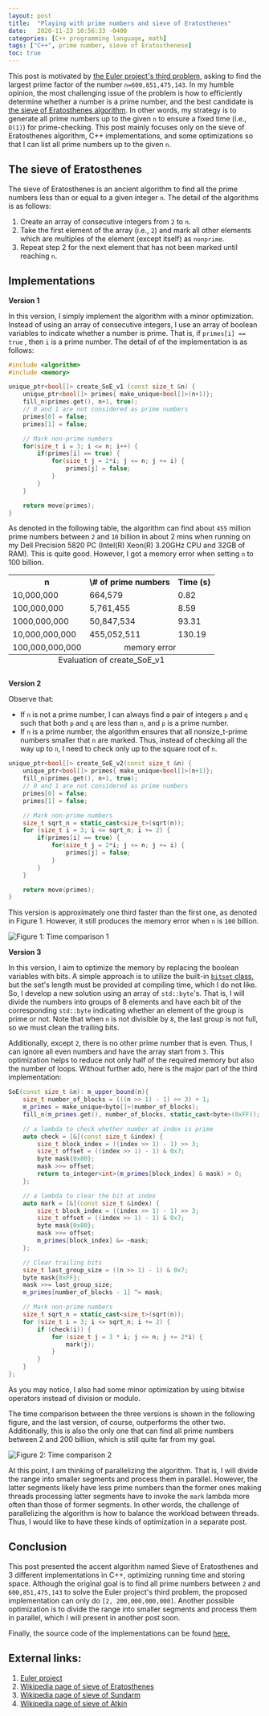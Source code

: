 ```yaml
---
layout: post
title:  "Playing with prime numbers and sieve of Eratosthenes"
date:   2020-11-23 10:56:33 -0400
categories: [C++ programming language, math]
tags: ["C++", prime number, sieve of Eratosthenese]
toc: true
---
```


This post is motivated by [the Euler project's third problem](https://projecteuler.net/problem=3), asking to find the largest prime factor of the number `n=600,851,475,143`. In my humble opinion, the most challenging issue of the problem is how to efficiently determine whether a number is a prime number, and the best candidate is [the sieve of Eratosthenes algorithm](https://en.wikipedia.org/wiki/Sieve_of_Eratosthenes). In other words, my strategy is to generate all prime numbers up to the given `n` to ensure a fixed time (i.e., `O(1)`) for prime-checking. This post mainly focuses only on the sieve of Eratosthenes algorithm, C++ implementations, and some optimizations so that I can list all prime numbers up to the given `n`.

## The sieve of Eratosthenes
The sieve of Eratosthenes is an ancient algorithm to find all the prime numbers less than or equal to a given integer `n`. The detail of the algorithms is as follows:

1. Create an array of consecutive integers from `2` to `n`.
1. Take the first element of the array (i.e., `2`) and mark all other elements which are multiples of the element (except itself) as `nonprime`.
1. Repeat step 2 for the next element that has not been marked until reaching `n`.

## Implementations

**Version 1**

In this version, I simply implement the algorithm with a minor optimization. Instead of using an array of consecutive integers, I use an array of boolean variables to indicate whether a number is prime. That is, if `primes[i] == true` , then `i` is a prime number. The detail of of the implementation is as follows:

```C++
#include <algorithm>
#include <memory>

unique_ptr<bool[]> create_SoE_v1 (const size_t &n) {
    unique_ptr<bool[]> primes{ make_unique<bool[]>(n+1)};
    fill_n(primes.get(), n+1, true);
    // 0 and 1 are not considered as prime numbers
    primes[0] = false;
    primes[1] = false;

    // Mark non-prime numbers
    for(size_t i = 3; i <= n; i++) {
        if(primes[i] == true) {
            for(size_t j = 2*i; j <= n; j += i) {
                primes[j] = false;
            }
        }
    }

    return move(primes);
}
```

As denoted in the following table, the algorithm can find about `455` million prime numbers between `2` and `10` billion in about 2 mins when running on my Dell Precision 5820 PC (Intel(R) Xeon(R) 3.20GHz CPU and 32GB of RAM). This is quite good. However, I got a memory error when setting `n` to 100 billion.

<table>
  <caption style="caption-side:bottom">Evaluation of create_SoE_v1 </caption>
  <tr>
    <th>n</th>
    <th>\# of prime numbers</th>
    <th>Time (s)</th>
  </tr>
  <tr>
    <td>10,000,000</td>
    <td>664,579</td>
    <td>0.82</td>
  </tr>
  <tr>
    <td>100,000,000</td>
    <td>5,761,455</td>
    <td>8.59</td>
  </tr>
  <tr>
    <td>1000,000,000</td>
    <td>50,847,534</td>
    <td>93.31</td>
  </tr>
  <tr>
    <td>10,000,000,000</td>
    <td>455,052,511</td>
    <td>130.19</td>
  </tr>
  <tr>
    <td>100,000,000,000</td>
    <td colspan="2" style="text-align:center;">memory error</td>
  </tr>
</table>

**Version 2**

Observe that:
- If `n` is not a prime number, I can always find a pair of integers `p` and `q` such that both `p` and `q` are less than `n`, and `p` is a prime number.
- If `n` is a prime number, the algorithm ensures that all nonsize_t-prime numbers smaller that `n` are marked.
Thus, instead of checking all the way up to `n`, I need to check only up to the square root of `n`.

```C++
unique_ptr<bool[]> create_SoE_v2(const size_t &n) {
    unique_ptr<bool[]> primes{ make_unique<bool[]>(n+1)};
    fill_n(primes.get(), n+1, true);
    // 0 and 1 are not considered as prime numbers
    primes[0] = false;
    primes[1] = false;

    // Mark non-prime numbers
    size_t sqrt_n = static_cast<size_t>(sqrt(n));
    for (size_t i = 3; i <= sqrt_n; i += 2) {
        if(primes[i] == true) {
            for(size_t j = 2*i; j <= n; j += i) {
                primes[j] = false;
            }
        }
    }

    return move(primes);
}
```

This version is approximately one third faster than the first one, as denoted in Figure 1. However, it still produces the memory error when `n` is `100` billion.

![Figure 1: Time comparison 1](https://github.com/vuanhduy/vuanhduy.github.io/blob/master/_posts/images/soe_time_comparison_1.png)


**Version 3**

In this version, I aim to optimize the memory by replacing the boolean variables with bits. A simple approach is to utilize the built-in [`bitset` class](https://en.cppreference.com/w/cpp/utility/bitset), but the set's length must be provided at compiling time, which I do not like.  So, I develop a new solution using an array of `std::byte`'s. That is, I will divide the numbers into groups of 8 elements and have each bit of the corresponding `std::byte` indicating whether an element of the group is prime or not. Note that when `n` is not divisible by `8`, the last group is not full, so we must clean the trailing bits.

Additionally, except `2`, there is no other prime number that is even. Thus, I can ignore all even numbers and have the array start from `3`. This optimization helps to reduce not only  half of the required memory but also the number of loops. Without further ado, here is the major part of the third implementation:

```C++
SoE(const size_t &n): m_upper_bound(n){
    size_t number_of_blocks = (((n >> 1) - 1) >> 3) + 1;
    m_primes = make_unique<byte[]>(number_of_blocks);
    fill_n(m_primes.get(), number_of_blocks, static_cast<byte>(0xFF));

    // a lambda to check whether number at index is prime
    auto check = [&](const size_t &index) {
        size_t block_index = ((index >> 1) - 1) >> 3;
        size_t offset = ((index >> 1) - 1) & 0x7;
        byte mask{0x80};
        mask >>= offset;
        return to_integer<int>(m_primes[block_index] & mask) > 0;
    };

    // a lambda to clear the bit at index
    auto mark = [&](const size_t &index) {
        size_t block_index = ((index >> 1) - 1) >> 3;
        size_t offset = ((index >> 1) - 1) & 0x7;
        byte mask{0x80};
        mask >>= offset;
        m_primes[block_index] &= ~mask;
    };

    // Clear trailing bits
    size_t last_group_size = ((n >> 1) - 1) & 0x7;
    byte mask{0xFF};
    mask >>= last_group_size;
    m_primes[number_of_blocks - 1] ^= mask;

    // Mark non-prime numbers
    size_t sqrt_n = static_cast<size_t>(sqrt(n));
    for (size_t i = 3; i <= sqrt_n; i += 2) {
        if (check(i)) {
            for (size_t j = 3 * i; j <= n; j += 2*i) {
                mark(j);
            }
        }
    }
};
```
As you may notice, I also had some minor optimization by using bitwise operators instead of division or modulo.

The time comparison between the three versions is shown in the following figure, and the last version, of course,  outperforms the other two. Additionally, this is also the only one that can find all prime numbers between 2 and 200 billion, which is still quite far from my goal.

![Figure 2: Time comparison 2](https://github.com/vuanhduy/vuanhduy.github.io/blob/master/_posts/images/soe_time_comparison_2.png)

At this point, I am thinking of parallelizing the algorithm. That is, I will divide the range into smaller segments and process them in parallel. However, the latter segments likely have less prime numbers than the former ones making threads processing latter segments have to invoke the `mark` lambda more often than those of former segments. In other words, the challenge of parallelizing the algorithm is how to balance the workload between threads. Thus, I would like to have these kinds of optimization in a separate post.


## Conclusion

This post presented the accent algorithm named Sieve of Eratosthenes and 3 different implementations in C++, optimizing running time and storing space. Although the original goal is to find all prime numbers between `2` and `600,851,475,143` to solve the Euler project's third problem, the proposed implementation can only do `[2, 200,000,000,000]`. Another possible optimization is to divide the range into smaller segments and process them in parallel, which I will present in another post soon.

Finally, the source code of the implementations can be found [here.](https://github.com/vuanhduy/PrimeNumbersAndSieves)

## External links:
1. [Euler project](https://projecteuler.net/)
1. [Wikipedia page of sieve of Eratosthenes](https://en.wikipedia.org/wiki/Sieve_of_Eratosthenes)
1. [Wikipedia page of sieve of Sundarm](https://en.wikipedia.org/wiki/Sieve_of_Sundaram)
1. [Wikipedia page of sieve of Atkin](https://en.wikipedia.org/wiki/Sieve_of_Atkin)
